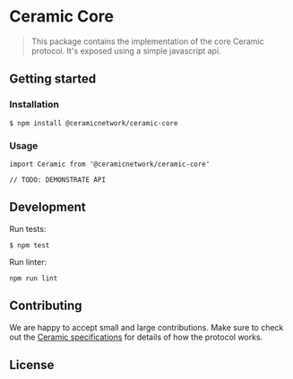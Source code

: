 # Ceramic Core

> This package contains the implementation of the core Ceramic protocol. It's exposed using a simple javascript api.

## Getting started

### Installation
```
$ npm install @ceramicnetwork/ceramic-core
```

### Usage
```
import Ceramic from '@ceramicnetwork/ceramic-core'

// TODO: DEMONSTRATE API
```

## Development
Run tests:
```
$ npm test
```

Run linter:
```
npm run lint
```

## Contributing
We are happy to accept small and large contributions. Make sure to check out the [Ceramic specifications](https://github.com/ceramicnetwork/specs) for details of how the protocol works.

## License
